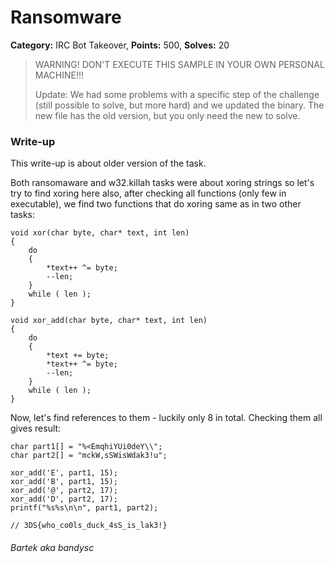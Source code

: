 Ransomware
===
**Category:** IRC Bot Takeover, **Points:** 500, **Solves:** 20

> WARNING! DON'T EXECUTE THIS SAMPLE IN YOUR OWN PERSONAL MACHINE!!!
>
> Update: We had some problems with a specific step of the challenge (still possible to solve, but more hard) and we updated the binary. The new file has the old version, but you only need the new to solve.

### Write-up

This write-up is about older version of the task. 

Both ransomaware and w32.killah tasks were about xoring strings so let's try to find xoring here also, after checking all functions (only few in executable), we find two functions that do xoring same as in two other tasks:

    void xor(char byte, char* text, int len)
    {
        do
        {
            *text++ ^= byte;
            --len;
        }
        while ( len );
    }

    void xor_add(char byte, char* text, int len)
    {
        do
        {
            *text += byte;
            *text++ ^= byte;
            --len;
        }
        while ( len );
    }

Now, let's find references to them - luckily only 8 in total. Checking them all gives result:

    char part1[] = "%<EmqhiYUi0deY\\";
    char part2[] = "mckW,sSWisWdak3!u";
    
    xor_add('E', part1, 15);
    xor_add('B', part1, 15);
    xor_add('@', part2, 17);
    xor_add('D', part2, 17);
    printf("%s%s\n\n", part1, part2);

    // 3DS{who_co0ls_duck_4sS_is_lak3!}
    
###### Bartek aka bandysc 
